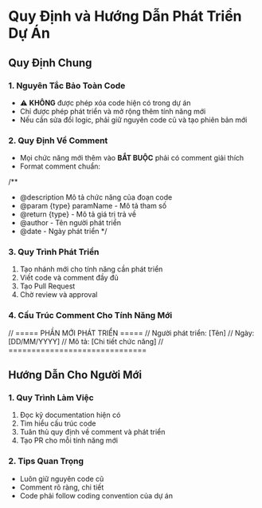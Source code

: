 # Quy Định và Hướng Dẫn Phát Triển Dự Án

## Quy Định Chung

### 1. Nguyên Tắc Bảo Toàn Code
- ⚠️ **KHÔNG** được phép xóa code hiện có trong dự án
- Chỉ được phép phát triển và mở rộng thêm tính năng mới
- Nếu cần sửa đổi logic, phải giữ nguyên code cũ và tạo phiên bản mới

### 2. Quy Định Về Comment
- Mọi chức năng mới thêm vào **BẮT BUỘC** phải có comment giải thích
- Format comment chuẩn:

/**
 * @description Mô tả chức năng của đoạn code
 * @param {type} paramName - Mô tả tham số
 * @return {type} - Mô tả giá trị trả về
 * @author - Tên người phát triển
 * @date - Ngày phát triển
 */

### 3. Quy Trình Phát Triển
1. Tạo nhánh mới cho tính năng cần phát triển
2. Viết code và comment đầy đủ
3. Tạo Pull Request
4. Chờ review và approval

### 4. Cấu Trúc Comment Cho Tính Năng Mới

// ===== PHẦN MỚI PHÁT TRIỂN =====
// Người phát triển: [Tên]
// Ngày: [DD/MM/YYYY]
// Mô tả: [Chi tiết chức năng]
// ==============================

## Hướng Dẫn Cho Người Mới

### 1. Quy Trình Làm Việc
1. Đọc kỹ documentation hiện có
2. Tìm hiểu cấu trúc code
3. Tuân thủ quy định về comment và phát triển
4. Tạo PR cho mỗi tính năng mới

### 2. Tips Quan Trọng
- Luôn giữ nguyên code cũ
- Comment rõ ràng, chi tiết
- Code phải follow coding convention của dự án


